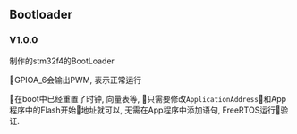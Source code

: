 ## Bootloader

### V1.0.0
制作的stm32f4的BootLoader

GPIOA_6会输出PWM, 表示正常运行

在boot中已经重置了时钟, 向量表等, 只需要修改`ApplicationAddress`和App程序中的Flash开始地址就可以, 无需在App程序中添加语句, FreeRTOS运行验证.
